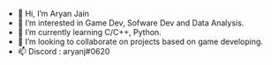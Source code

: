 - 👋 Hi, I’m Aryan Jain
- 👀 I’m interested in Game Dev, Sofware Dev and Data Analysis. 
- 🌱 I’m currently learning C/C++, Python.
- 💞️ I’m looking to collaborate on projects based on game developing. 
- 📫 Discord : aryanj#0620 
<!---
aryanj1105/aryanj1105 is a ✨ special ✨ repository because its `README.md` (this file) appears on your GitHub profile.
You can click the Preview link to take a look at your changes.
--->
